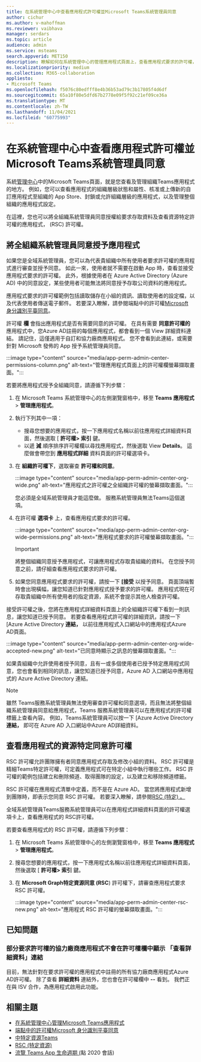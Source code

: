 ```yaml
---
title: 在系統管理中心中查看應用程式許可權並Microsoft Teams系統管理員同意
author: cichur
ms.author: v-mahoffman
ms.reviewer: vaibhava
manager: serdars
ms.topic: article
audience: admin
ms.service: msteams
search.appverid: MET150
description: 瞭解如何在系統管理中心的管理應用程式頁面上，查看應用程式要求的許可權，並授予Microsoft Teams同意。
ms.localizationpriority: medium
ms.collection: M365-collaboration
appliesto:
- Microsoft Teams
ms.openlocfilehash: f5076c80edfff8e4b36b53ad79c3b17805f4d6df
ms.sourcegitcommit: 65a10f80e5dfd67b2778e09f5f92c21ef09ce36a
ms.translationtype: MT
ms.contentlocale: zh-TW
ms.lasthandoff: 11/04/2021
ms.locfileid: "60775993"
---
```

# <a name="view-app-permissions-and-grant-admin-consent-in-the-microsoft-teams-admin-center"></a>在系統管理中心中查看應用程式許可權並Microsoft Teams系統管理員同意

系統[管理中心](manage-apps.md)中的Microsoft Teams頁面，就是您查看及管理組織Teams應用程式的地方。 例如，您可以查看應用程式的組織層級狀態和屬性、核准或上傳新的自訂應用程式至組織的 App Store、封鎖或允許組織層級的應用程式，以及管理整個組織的應用程式設定。

在這裡，您也可以將全組織系統管理員同意授權給要求存取資料及查看資源特定許可權的應用程式， (RSC) 許可權。

## <a name="grant-org-wide-admin-consent-to-an-app"></a>將全組織系統管理員同意授予應用程式

如果您是全域系統管理員，您可以為代表貴組織中所有使用者要求許可權的應用程式進行審查並授予同意。 如此一來，使用者就不需要在啟動 App 時，查看並接受應用程式要求的許可權。 此外，根據使用者在 Azure Active Directory (Azure AD) [](/azure/active-directory/manage-apps/configure-user-consent)中的同意設定，某些使用者可能無法將同意授予存取公司資料的應用程式。

應用程式要求的許可權範例包括讀取儲存在小組的資訊、讀取使用者的設定檔，以及代表使用者傳送電子郵件。 若要深入瞭解，請參閱端點中的許可權[Microsoft 身分識別平臺同意](/azure/active-directory/develop/v2-permissions-and-consent)。 

許可權 **欄** 會指出應用程式是否有需要同意的許可權。 在具有需要 **同意許可權的** 應用程式中，您Azure AD註冊的每個應用程式，都會看到一個 View 詳細資料連結。 請記住，這僅適用于自訂和協力廠商應用程式。 您不會看到此連結，或需要針對 Microsoft 發佈的 App 授予系統管理員同意。

:::image type="content" source="media/app-perm-admin-center-permissions-column.png" alt-text="管理應用程式頁面上的許可權欄螢幕擷取畫面。":::

若要將應用程式授予全組織同意，請遵循下列步驟：

1. 在 Microsoft Teams 系統管理中心的左側瀏覽窗格中，移至 **Teams 應用程式** > **管理應用程式**。
2. 執行下列其中一項：
    - 搜尋您想要的應用程式，按一下應用程式名稱以前往應用程式詳細資料頁面，然後選取 [ **許可權> 索引** 鍵。
    - 以遞 **減** 順序排序許可權欄以尋找應用程式，然後選取 View **Details**。 這麼做會帶您到 **應用程式詳細** 資料頁面的許可權選項卡。

3. 在 **組織許可權下**，選取審查 **許可權和同意**。

    :::image type="content" source="media/app-perm-admin-center-org-wide.png" alt-text="應用程式之許可權之全組織許可權的螢幕擷取畫面。":::

    您必須是全域系統管理員才能這麼做。 服務系統管理員無法Teams這個選項。

4. 在許可權 **選項卡** 上，查看應用程式要求的許可權。

    :::image type="content" source="media/app-perm-admin-center-org-wide-permissions.png" alt-text="應用程式要求的許可權螢幕擷取畫面。":::

    > [!IMPORTANT]
    > 將整個組織同意授予應用程式，可讓應用程式存取貴組織的資料。 在您授予同意之前，請仔細查看應用程式要求的許可權。
5. 如果您同意應用程式要求的許可權，請按一下 **[接受** 以授予同意。 頁面頂端暫時會出現橫幅，讓您知道已針對應用程式授予要求的許可權。 應用程式現在可存取貴組織中所有使用者的指定資源，系統不會提示其他人檢查許可權。

接受許可權之後，您將在應用程式詳細資料頁面上的全組織許可權下看到一則訊息，讓您知道已授予同意。 若要查看應用程式許可權的詳細資訊，請按一下 [Azure Active Directory **連結，** 以前往應用程式入口網站中的應用程式Azure AD頁面。

:::image type="content" source="media/app-perm-admin-center-org-wide-accepted-new.png" alt-text="已同意時顯示之訊息的螢幕擷取畫面。":::

如果貴組織中允許使用者授予同意，且有一或多個使用者已授予特定應用程式同意，您也會看到相同的訊息，讓您知道已授予同意，Azure AD 入口網站中應用程式的 Azure Active Directory 連結。

> [!NOTE]
> 雖然 Teams服務系統管理員無法使用審查許可權和同意選項，而且無法將整個組織系統管理員同意給應用程式，Teams 服務系統管理員可以在應用程式的許可權標籤上查看內容。  例如，Teams系統管理員可以按一下 [Azure Active Directory **連結，** 即可在 Azure AD 入口網站中Azure AD詳細資料。 

## <a name="view-resource-specific-consent-permissions-of-an-app"></a>查看應用程式的資源特定同意許可權

RSC 許可權允許團隊擁有者同意應用程式存取及修改小組的資料。 RSC 許可權是精細Teams特定許可權，可定義應用程式可在特定小組中執行哪些工作。 RSC 許可權的範例包括建立和刪除頻道、取得團隊的設定，以及建立和移除頻道標籤。 

RSC 許可權在應用程式清單中定義，而不是在 Azure AD。 當您將應用程式新增到團隊時，即表示您同意 RSC 許可權。 若要深入瞭解，請參閱[RSC (特定) 。](/microsoftteams/platform/graph-api/rsc/resource-specific-consent)

全域系統管理員Teams服務系統管理員可以在應用程式詳細資料頁面的許可權選項卡上，查看應用程式的 RSC許可權。 

若要查看應用程式的 RSC 許可權，請遵循下列步驟：

1. 在 Microsoft Teams 系統管理中心的左側瀏覽窗格中，移至 **Teams 應用程式** > **管理應用程式**。
2. 搜尋您想要的應用程式，按一下應用程式名稱以前往應用程式詳細資料頁面，然後選取 [ **許可權> 索引** 鍵。
3. 在 **Microsoft Graph特定資源同意 (RSC**) 許可權下，請審查應用程式要求 RSC 許可權。

    :::image type="content" source="media/app-perm-admin-center-rsc-new.png" alt-text="應用程式 RSC 許可權的螢幕擷取畫面。":::

## <a name="known-issues"></a>已知問題

### <a name="the-view-details-link-isnt-displayed-in-the-permissions-column-for-some-third-party-apps-that-request-permissions"></a>部分要求許可權的協力廠商應用程式不會在許可權欄中顯示 「查看詳細資料」連結

目前，無法針對在要求許可權的應用程式中註冊的所有協力廠商應用程式Azure AD許可權。 除了查看 **詳細資料** 連結外，您也會在許可權欄中 **--** 看到。 我們正在與 ISV 合作，為應用程式啟用此功能。

## <a name="related-topics"></a>相關主題

- [在系統管理中心管理Microsoft Teams應用程式](manage-apps.md)
- [端點中的許可權Microsoft 身分識別平臺同意](/azure/active-directory/develop/v2-permissions-and-consent)
- [中特定資源Teams](resource-specific-consent.md)
- [RSC (特定資源) ](/microsoftteams/platform/graph-api/rsc/resource-specific-consent)
- [流覽 Teams App 生命週期 (](https://aka.ms/PR132)點 2020 會話) 